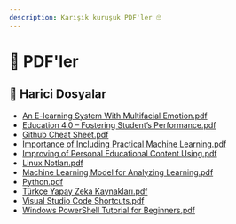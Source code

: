 ```yaml
---
description: Karışık kuruşuk PDF'ler 🙄
---
```


# 🧾 PDF'ler


<!--Index-->

## 🔗 Harici Dosyalar

- [An E-learning System With Multifacial Emotion.pdf](./An%20E-learning%20System%20With%20Multifacial%20Emotion.pdf)
- [Education 4.0 – Fostering Student’s Performance.pdf](./Education%204.0%20%E2%80%93%20Fostering%20Student%E2%80%99s%20Performance.pdf)
- [Github Cheat Sheet.pdf](./Github%20Cheat%20Sheet.pdf)
- [Importance of Including Practical Machine Learning.pdf](./Importance%20of%20Including%20Practical%20Machine%20Learning.pdf)
- [Improving of Personal Educational Content Using.pdf](./Improving%20of%20Personal%20Educational%20Content%20Using.pdf)
- [Linux Notları.pdf](./Linux%20Notlar%C4%B1.pdf)
- [Machine Learning Model for Analyzing Learning.pdf](./Machine%20Learning%20Model%20for%20Analyzing%20Learning.pdf)
- [Python.pdf](./Python.pdf)
- [Türkçe Yapay Zeka Kaynakları.pdf](./T%C3%BCrk%C3%A7e%20Yapay%20Zeka%20Kaynaklar%C4%B1.pdf)
- [Visual Studio Code Shortcuts.pdf](./Visual%20Studio%20Code%20Shortcuts.pdf)
- [Windows PowerShell Tutorial for Beginners.pdf](./Windows%20PowerShell%20Tutorial%20for%20Beginners.pdf)


<!--Index-->

